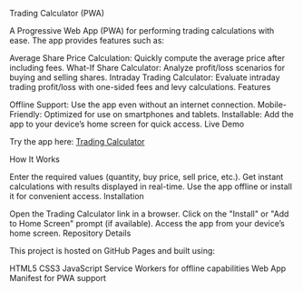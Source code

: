 Trading Calculator (PWA)

A Progressive Web App (PWA) for performing trading calculations with ease. The app provides features such as:

Average Share Price Calculation: Quickly compute the average price after including fees.
What-If Share Calculator: Analyze profit/loss scenarios for buying and selling shares.
Intraday Trading Calculator: Evaluate intraday trading profit/loss with one-sided fees and levy calculations.
Features

Offline Support: Use the app even without an internet connection.
Mobile-Friendly: Optimized for use on smartphones and tablets.
Installable: Add the app to your device’s home screen for quick access.
Live Demo

Try the app here: [Trading Calculator](https://chaturnak.github.io/TCalac/)

How It Works

Enter the required values (quantity, buy price, sell price, etc.).
Get instant calculations with results displayed in real-time.
Use the app offline or install it for convenient access.
Installation

Open the Trading Calculator link in a browser.
Click on the "Install" or "Add to Home Screen" prompt (if available).
Access the app from your device’s home screen.
Repository Details

This project is hosted on GitHub Pages and built using:

HTML5
CSS3
JavaScript
Service Workers for offline capabilities
Web App Manifest for PWA support
